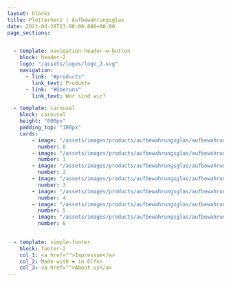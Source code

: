 ```yaml
---
layout: blocks
title: Plotterherz | Aufbewahrungsglas
date: 2021-04-28T23:00:00.000+00:00
page_sections:


  - template: navigation-header-w-button
    block: header-2
    logo: "/assets/logos/logo_2.svg"
    navigation:
      - link: "#products"
        link_text: Produkte
      - link: "#Überuns"
        link_text: Wer sind wir?

  - template: carousel
    block: carousel
    height: "600px"
    padding_top: "100px"
    cards:
        - image: "/assets/images/products/aufbewahrungsglas/aufbewahrungsglas_1.jpg"
          number: 0
        - image: "/assets/images/products/aufbewahrungsglas/aufbewahrungsglas_2.jpg" 
          number: 1
        - image: "/assets/images/products/aufbewahrungsglas/aufbewahrungsglas_3.jpg" 
          number: 2
        - image: "/assets/images/products/aufbewahrungsglas/aufbewahrungsglas_4.jpg"
          number: 3
        - image: "/assets/images/products/aufbewahrungsglas/aufbewahrungsglas_5.jpg" 
          number: 4
        - image: "/assets/images/products/aufbewahrungsglas/aufbewahrungsglas_6.jpg" 
          number: 5
        - image: "/assets/images/products/aufbewahrungsglas/aufbewahrungsglas_7.jpg" 
          number: 6

  
  - template: simple-footer
    block: footer-2
    col_1: <a href="">Impressum</a>
    col_2: Made with ❤︎ in Olfen
    col_3: <a href="">About us</a>
---
```

